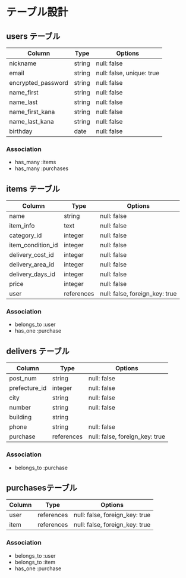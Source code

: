 # テーブル設計

## users テーブル

| Column             | Type   | Options                   |
| ------------------ | ------ | ------------------------- |
| nickname           | string | null: false               |
| email              | string | null: false, unique: true |
| encrypted_password | string | null: false               |
| name_first         | string | null: false               |
| name_last          | string | null: false               |
| name_first_kana    | string | null: false               |
| name_last_kana     | string | null: false               |
| birthday           | date   | null: false               |


### Association

- has_many :items
- has_many :purchases


## items テーブル

| Column            | Type       | Options                        |
| ----------------  | ---------- | ------------------------------ |
| name              | string     | null: false                    |
| item_info         | text       | null: false                    |
| category_id       | integer    | null: false                    |
| item_condition_id | integer    | null: false                    |
| delivery_cost_id  | integer    | null: false                    |
| delivery_area_id  | integer    | null: false                    |
| delivery_days_id  | integer    | null: false                    |
| price             | integer    | null: false                    |
| user              | references | null: false, foreign_key: true |

### Association

- belongs_to :user
- has_one    :purchase


## delivers テーブル

| Column        | Type       | Options                        |
| ------------- | ---------- | ------------------------------ |
| post_num      | string     | null: false                    |
| prefecture_id | integer    | null: false                    |
| city          | string     | null: false                    |
| number        | string     | null: false                    |
| building      | string     |                                |
| phone         | string     | null: false                    |
| purchase      | references | null: false, foreign_key: true |


### Association

- belongs_to :purchase



## purchasesテーブル

| Column        | Type       | Options                        |
| ------------- | ---------- | ------------------------------ |
| user          | references | null: false, foreign_key: true |
| item          | references | null: false, foreign_key: true |


### Association

- belongs_to :user
- belongs_to :item
- has_one :purchase